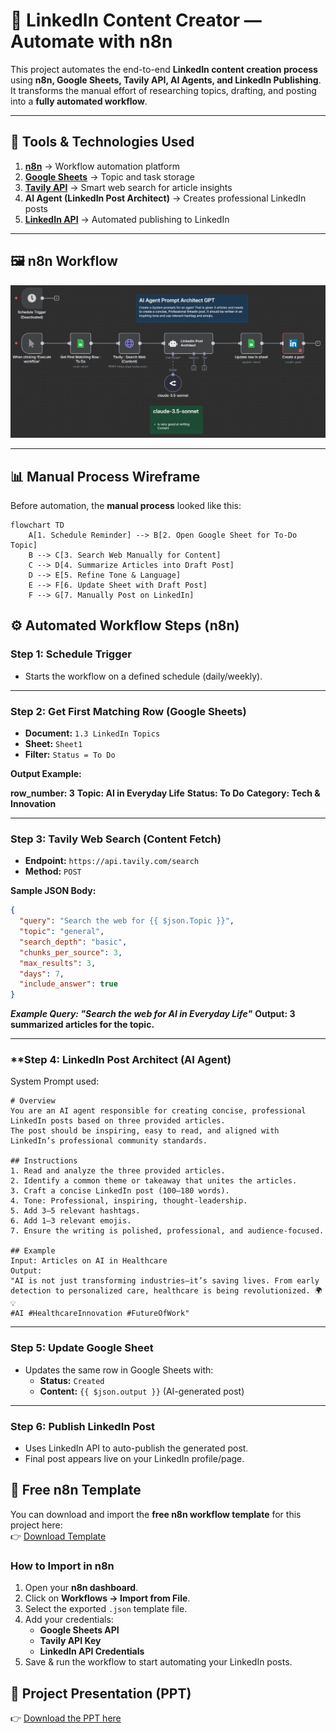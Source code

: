 # 🚀 LinkedIn Content Creator — Automate with n8n

This project automates the end-to-end **LinkedIn content creation process** using **n8n, Google Sheets, Tavily API, AI Agents, and LinkedIn Publishing**.  
It transforms the manual effort of researching topics, drafting, and posting into a **fully automated workflow**.

---

## 🔧 Tools & Technologies Used
1. **[n8n](https://n8n.io/)** → Workflow automation platform  
2. **[Google Sheets](https://workspace.google.com/products/sheets/)** → Topic and task storage  
3. **[Tavily API](https://tavily.com/)** → Smart web search for article insights  
4. **AI Agent (LinkedIn Post Architect)** → Creates professional LinkedIn posts  
5. **[LinkedIn API](https://learn.microsoft.com/en-us/linkedin/)** → Automated publishing to LinkedIn  

---

## 🖼️ n8n Workflow
![n8n Workflow](https://github.com/SachinSavkare/LinkedIn-Content-Creator-Automate-with-n8n/blob/main/LinkediIn%20content%20Creator.JPG)  

---

## 📊 Manual Process Wireframe

Before automation, the **manual process** looked like this:  

```mermaid
flowchart TD
    A[1. Schedule Reminder] --> B[2. Open Google Sheet for To-Do Topic]
    B --> C[3. Search Web Manually for Content]
    C --> D[4. Summarize Articles into Draft Post]
    D --> E[5. Refine Tone & Language]
    E --> F[6. Update Sheet with Draft Post]
    F --> G[7. Manually Post on LinkedIn]
```

## ⚙️ Automated Workflow Steps (n8n)

### **Step 1: Schedule Trigger**
- Starts the workflow on a defined schedule (daily/weekly).  

---

### **Step 2: Get First Matching Row (Google Sheets)**
- **Document:** `1.3 LinkedIn Topics`  
- **Sheet:** `Sheet1`  
- **Filter:** `Status = To Do`  

**Output Example:**

**row_number: 3**
**Topic: AI in Everyday Life**
**Status: To Do**
**Category: Tech & Innovation**

---

### **Step 3: Tavily Web Search (Content Fetch)**
- **Endpoint:** `https://api.tavily.com/search`  
- **Method:** `POST`  

**Sample JSON Body:**
```json
{
  "query": "Search the web for {{ $json.Topic }}",
  "topic": "general",
  "search_depth": "basic",
  "chunks_per_source": 3,
  "max_results": 3,
  "days": 7,
  "include_answer": true
}
```
***Example Query: "Search the web for AI in Everyday Life"***
**Output: 3 summarized articles for the topic.**

---

### **Step 4: LinkedIn Post Architect (AI Agent)
System Prompt used:
```
# Overview
You are an AI agent responsible for creating concise, professional LinkedIn posts based on three provided articles. 
The post should be inspiring, easy to read, and aligned with LinkedIn’s professional community standards.

## Instructions
1. Read and analyze the three provided articles.
2. Identify a common theme or takeaway that unites the articles.
3. Craft a concise LinkedIn post (100–180 words).
4. Tone: Professional, inspiring, thought-leadership.
5. Add 3–5 relevant hashtags.
6. Add 1–3 relevant emojis.
7. Ensure the writing is polished, professional, and audience-focused.

## Example
Input: Articles on AI in Healthcare  
Output:  
"AI is not just transforming industries—it’s saving lives. From early detection to personalized care, healthcare is being revolutionized. 🌍💡  
#AI #HealthcareInnovation #FutureOfWork"
```
---

### **Step 5: Update Google Sheet**
- Updates the same row in Google Sheets with:  
  - **Status:** `Created`  
  - **Content:** `{{ $json.output }}` (AI-generated post)  

---

### **Step 6: Publish LinkedIn Post**
- Uses LinkedIn API to auto-publish the generated post.  
- Final post appears live on your LinkedIn profile/page. 

## 📂 Free n8n Template

You can download and import the **free n8n workflow template** for this project here:  
👉 [Download Template](https://github.com/SachinSavkare/LinkedIn-Content-Creator-Automate-with-n8n/blob/main/1.3%20LinkedIn%20content%20Creator%20(Tavily).json)  

### How to Import in n8n
1. Open your **n8n dashboard**.  
2. Click on **Workflows → Import from File**.  
3. Select the exported `.json` template file.  
4. Add your credentials:
   - **Google Sheets API**
   - **Tavily API Key**
   - **LinkedIn API Credentials**
5. Save & run the workflow to start automating your LinkedIn posts.

## 📑 Project Presentation (PPT)

👉 [Download the PPT here](https://github.com/SachinSavkare/LinkedIn-Content-Creator-Automate-with-n8n/blob/main/1.3%20Linkedin%20Content%20Creator.pptx)


